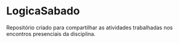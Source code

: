 # LogicaSabado
Repositório criado para compartilhar as atividades trabalhadas nos encontros presenciais da disciplina.

